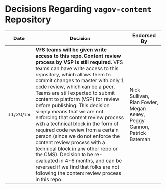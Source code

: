 # Decisions Regarding `vagov-content` Repository

|Date | Decision | Endorsed By|
|-- | -- | -- |
|11/20/19 | **VFS teams will be given write access to this repo. Content review process by VSP is still required.** VFS teams can have write access to this repository, which allows them to commit changes to master with only 1 code review, which can be a peer. Teams are still expected to submit content to platform (VSP) for review before publishing. This decision simply means that we are not enforcing that content review process with a technical block in the form of required code review from a certain person (since we do not enforce the content review process with a technical block in any other repo or the CMS). Decision to be re-evaluated in 4-6 months, and can be reversed if we find that folks are not following the content review process in this repo. | Nick Sullivan, Rian Fowler, Megan Kelley, Peggy Gannon, Patrick Bateman |
